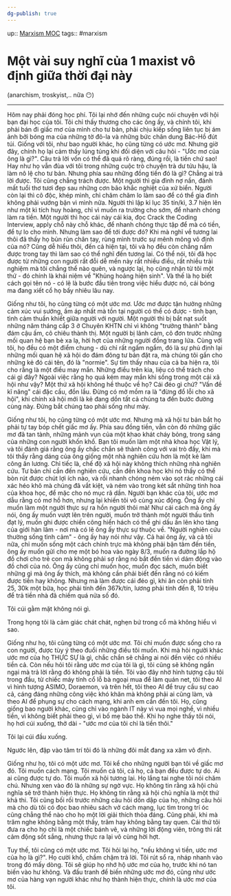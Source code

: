 ```yaml
---
dg-publish: true
---
```

up:: [Marxism MOC](../../Maps/Marxism%20MOC.md)
tags:: #marxism 

# Một vài suy nghĩ của 1 maxist vô định giữa thời đại này
(anarchism, troskyist,.. nữa 😶)
*** 
Hôm nay phải đóng học phí. Tôi lại nhớ đến những cuộc nói chuyện với hội bạn đại học của tôi. Tôi chỉ thấy thương cho các ông ấy, và chính tôi, khi phải bán đi giấc mơ của mình cho tư bản, phải chịu kiếp sống liên tục bị ám ảnh bởi bóng ma của những tờ đô-la và những bức chân dung Bác-Hồ đút túi. Giống với tôi, như bao người khác, họ cũng từng có ước mơ. Nhưng giờ đây, chính họ lại cảm thấy lúng túng khi đối diện với câu hỏi - "Ước mơ của ông là gì?". Câu trả lời vốn có thể đã quá rõ ràng, đúng rồi, là tiền chứ sao! Hay như họ vẫn đùa với tôi trong những cuộc trò chuyện trà dư tửu hậu, là làm nô lệ cho tư bản. Nhưng phía sau những đồng tiền đó là gì? Chẳng ai trả lời được. Tôi cũng chẳng trách được. Một người thì gia đình nợ nần, đánh mất tuổi thơ tươi đẹp sau những cơn bão khắc nghiệt của xứ biển. Người còn lại thì cô độc, khép mình, chỉ chăm chăm lo làm sao để có thể gia đình không phải vướng bận vì mình nữa. Người thì lập kỉ lục 35 tín/kì, 3.7 hiện lên như một kì tích huy hoàng, chỉ vì muốn ra trường cho sớm, để nhanh chóng làm ra tiền. Một người thì học cái này cái kia, đọc Crack the Coding Interview, apply chỗ này chỗ khác, để nhanh chóng thực tập để mà có tiền, để tự lo cho mình. Nhưng làm sao để tới được đó? Khi mà nghĩ về tương lai thôi đã thấy họ bủn rủn chân tay, rùng mình trước sự mênh mông vô định của nó? Cũng dễ hiểu thôi, đến cả hiện tại, tôi và họ đều còn chẳng nắm được trong tay thì làm sao có thể nghĩ đến tương lai. Có thể nói, tôi đã học được từ những con người rất đỗi dễ mến này rất nhiều điều, rất nhiều trải nghiệm mà tôi chẳng thể nào quên, và ngược lại, họ cũng nhận từ tôi một thứ - đó chính là khái niệm về "Khủng hoảng hiện sinh". Và thế là họ biết cách gọi tên nó - có lẽ là bước đầu tiên trong việc hiểu được nó, cái bóng ma đang xiết cổ họ bấy nhiêu lâu nay.

Giống như tôi, họ cũng từng có một ước mơ. Ước mơ được tận hưởng những cảm xúc vui sướng, ấm áp nhất mà tồn tại người có thể có được - tình bạn, tình cảm thuần khiết giữa người với người. Một người thì bị bắt nạt suốt những năm tháng cấp 3 ở Chuyên KHTN chỉ vì không "trưởng thành" bằng đám cậu ấm, cô chiêu thành thị. Một người bị lãnh cảm, cô đơn trước những mối quan hệ bạn bè xa lạ, hời hợt của những người đồng trang lứa. Cùng với tôi, họ đều có một điểm chung - dù chỉ rất ngấm ngầm, đó là sự phủ định lại những mối quan hệ xã hội do đám đông tư bản đặt ra, mà chúng tôi gắn cho những kẻ đó cái tên, đó là "normie". Sự tìm thấy nhau của cả ba hiện ra, tôi cho rằng là một điều may mắn. Những điều trên kia, liệu có thể trách cho cái gì đây? Ngoài việc rằng họ quá kém may mắn khi sống trong một cái xã hội như vậy? Một thứ xã hội không hề thuộc về họ? Cái đéo gì chứ? "Vấn đề kĩ năng" cái đặc cầu, đồn lầu. Đừng có mở mồm ra là "đừng đổ lỗi cho xã hội", khi chính xã hội mới là kẻ đang dồn tất cả chúng ta đến bước đường cùng này. Đừng bắt chúng tao phải sống như mày.

Giống như tôi, họ cũng từng có một ước mơ. Nhưng mà xã hội tư bản bắt họ phải tự tay bóp chết giấc mơ ấy. Phía sau đồng tiền, vẫn còn đó những giấc mơ đã tan tành, những mảnh vụn của một khao khát cháy bỏng, trong sáng của những con người khốn khổ. Bạn tôi muốn làm một nhà khoa học Vật lý, và tôi đánh giá rằng ông ấy chắc chắn sẽ thành công với vai trò đấy, khi mà tôi thấy rằng dáng của ông giống một nhà nghiên cứu hơn là một kẻ làm công ăn lương. Chỉ tiếc là, chế độ xã hội này không thích những nhà nghiên cứu. Tư bản chỉ cần đến nghiên cứu, cần đến khoa học khi nó thấy có thể bòn rút được chút lợi ích nào, và rồi nhanh chóng ném vào sọt rác những cái xác héo khô mà chúng đã vắt kiệt, và ném vào trong két sắt những tinh hoa của khoa học, để mặc cho nó mục rã dần. Người bạn khác của tôi, ước mơ dẫu rằng có mơ hồ hơn, nhưng lại khiến tôi vô cùng xúc động. Ông ấy chỉ muốn làm một người thực sự ra hồn người thôi mà! Như cái cách mà ông ấy nói, ông ấy muốn vượt lên trên người, muốn trở thành một người thấu tình đạt lý, muốn ghi được chiến công hiển hách có thể ghi dấu ấn lên kho tàng của giới hàn lâm - nơi mà có lẽ ông ấy thực sự thuộc về. "Người nghiên cứu thường sống tình cảm" - ông ấy hay nói như vậy. Cả hai ông ấy, và cả tôi nữa, chỉ muốn sống một cách chính trực mà không phải bận tâm đến tiền, ông ấy muốn gửi cho mẹ một bó hoa vào ngày 8/3, muốn ra đường lắp hộ đồ chơi cho trẻ con mà không phải sợ rằng nó bắt đền tiền vì dám động vào đồ chơi của nó. Ông ấy cũng chỉ muốn học, muốn đọc sách, muốn biết những gì mà ông ấy thích, mà không cần phải biết đến rằng nó có kiếm được tiền hay không. Nhưng mà làm được cái đéo gì, khi ăn còn phải tính 25, 30k một bữa, học phải tính đến 367k/tín, lương phải tính đến 8, 10 triệu để trả tiền nhà đã chiếm quá nửa số đó.

Tôi cúi gằm mặt không nói gì.

Trong họng tôi là cảm giác chát chát, nghẹn bứ trong cổ mà không hiểu vì sao.

Giống như họ, tôi cũng từng có một ước mơ. Tôi chỉ muốn được sống cho ra con người, được tùy ý theo đuổi những điều tôi muốn. Khi mà hỏi người khác ước mơ của họ THỰC SỰ là gì, chắc chắn sẽ chẳng ai nói đến việc có nhiều tiền cả. Còn nếu hỏi tôi rằng ước mơ của tôi là gì, tôi cũng sẽ không ngần ngại mà trả lời rằng đó không phải là tiền. Tôi vào đây nhờ hình tượng cậu tôi trong đầu, từ chiếc máy tính cổ lỗ bà ngoại mua để làm quán net, tôi theo AI vì hình tượng ASIMO, Doraemon, và trên hết, tôi theo AI để truy cầu sự cao cả, cáng đáng những công việc khó khăn mà không phải ai cũng làm, và theo AI để phụng sự cho cách mạng, khi anh em cần đến tôi. Họ, cũng giống bao người khác, cũng chỉ vào ngành IT này vì vua mọi nghề, vì nhiều tiền, vì không biết phải theo gì, vì bố mẹ bảo thế. Khi họ nghe thấy tôi nói, họ hơi cúi xuống, thở dài - "ước mơ của tôi chỉ là tiền thôi."

Tôi lại cúi đầu xuống.

Ngước lên, đập vào tâm trí tôi đó là những đôi mắt đang xa xăm vô định.

Giống như họ, tôi có một ước mơ. Tôi kể cho những người bạn tôi về giấc mơ đó. Tôi muốn cách mạng. Tôi muốn cả tôi, cả họ, cả bạn đều được tự do. Ai ai cũng được tự do. Tôi muốn xã hội tương lai. Họ lắng tai nghe tôi nói chăm chú. Nhưng xen vào đó là những sự ngờ vực. Họ không tin rằng xã hội chủ nghĩa sẽ trở thành hiện thực. Họ không tin rằng xã hội chủ nghĩa là một thứ khả thi. Tôi cũng bối rối trước những câu hỏi dồn dập của họ, những câu hỏi mà cho dù tôi có đọc bao nhiêu sách vở cách mạng, lục tìm trong trí óc cũng chẳng thể nào cho họ một lời giải thích thỏa đáng. Cũng phải, khi mà trăm nghe không bằng một thấy, trăm hay không bằng tay quen. Cái thứ tôi đưa ra cho họ chỉ là một chiếc bánh vẽ, và những lời động viên, trông thì rất cảm động sốt sắng, nhưng thực ra lại vô cùng hời hợt.

Tuy thế, tôi cũng có một ước mơ. Tôi hỏi lại họ, "nếu không vì tiền, ước mơ của họ là gì?". Họ cười khổ, chầm chậm trả lời. Tôi rút sổ ra, nháp nhanh vào trong đó mấy dòng. Tôi sẽ giúp họ nhớ hộ ước mơ của họ, trước khi nó tan biến vào hư không. Và đấu tranh để biến những ước mơ đó, cũng như ước mơ của hàng vạn người khác như họ thành hiện thực, chính là ước mơ của tôi.


